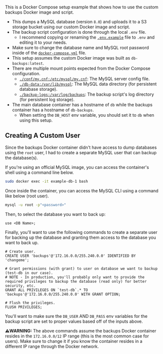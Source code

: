 This is a Docker Compose setup example that shows how to use the custom backups Docker image and script.

* This dumps a MySQL database (version `8.0`) and uploads it to a S3 storage bucket using our custom Docker image and script.
* The backup script configuration is done through the local `.env` file.
    * I recommend copying or renaming the [`.env.example`](./.env.example) file to `.env` and editing it to your needs.
* Make sure to change the database name and MySQL root password inside of the [`docker-compose.yml`](./docker-compose.yml) file.
* This setup assumes the custom Docker image was built as `db-backups:latest`.
* There are multiple mount points expected from the Docker Compose configuration.
    * [`./conf/my.cnf:/etc/mysql/my.cnf`](./conf/my.cnf): The MySQL server config file.
    * [`./db-data:/var/lib/mysql`](./db-data): The MySQL data directory (for persistent database storage).
    * [`./backup-logs:/var/log/backups`](./backup-logs/): The backup script's log directory (for persistent log storage).
* The main database container has a hostname of `db` while the backups container has a hostname of `db-backups`.
    * When setting the `DB_HOST` env variable, you should set it to `db` when using this setup.

## Creating A Custom User
Since the backups Docker container didn't have access to dump databases using the `root` user, I had to create a separate MySQL user that can backup the database(s).

If you're using an official MySQL image, you can access the container's shell using a command line below.

```bash
sudo docker exec -it example-db-1 bash
```

Once inside the container, you can access the MySQL CLI using a command like below (root user).

```bash
mysql -u root -p"<password>"
```

Then, to select the database you want to back up: 

```mysql
use <DB Name>;
```

Finally, you'll want to use the following commands to create a separate user for backing up the database and granting them access to the database you want to back up.

```mysql
# Create user.
CREATE USER 'backups'@'172.16.0.0/255.240.0.0' IDENTIFIED BY 'changeme';

# Grant permissions (with grant) to user on database we want to backup (test-db in our case).
# NOTE - In production, you'll probably only want to provide the required privileges to backup the database (read only) for better security, etc.
GRANT ALL PRIVILEGES ON `test-db`.* TO 'backups'@'172.16.0.0/255.240.0.0' WITH GRANT OPTION;

# Flush the privileges.
FLUSH PRIVILEGES;
```

You'll want to make sure the `DB_USER` AND `DB_PASS` env variables for the backup script are set to proper values based off of the inputs above.

**⚠️WARNING:** The above commands assume the backups Docker container resides in the `172.16.0.0/12` IP range (this is the most common case for users). Make sure to change it if you know the container resides in a different IP range through the Docker network.